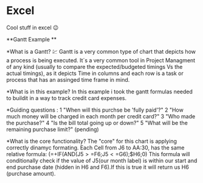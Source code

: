 # Excel
 Cool stuff in excel :wink: 

**Gantt Example **

*What  is a Gantt? :chart:
Gantt is a very common type of chart that depicts how a process is being executed.
It´s a very common tool in Project Managment of any  kind (usually to compare the expected/budgeted
timings Vs the actual timings), as it depicts Time in  columns and each row is a task or process that 
has an assinged time frame in mind. 

*What is in this example?
In this example i took the gantt formulas needed to buildit in a way to track credit card expenses.

*Guiding questions :
1 "When will this purchse be 'fully paid'?"
2 "How much money will be  charged in each month per credit card?"
3 "Who made the purchase?"
4 "Is the bill total going  up or down?"
5 "What will be the remaining purchase limit?" (pending)

*What is the core functionality?
The "core" for this chart is applying correctly dinamyc formating.
Each Cell from J6 to AA:30, has the same relative formula:
	(=+IF(AND(J$5>=$F6;J$5<=$G6);$H6;0)
	This formula will conditionally check if the value of J5(our month label) is within 
	our  start and end  purchase date (hidden in H6 and F6).If this is true it will 
	return us H6 (purchase amount).
